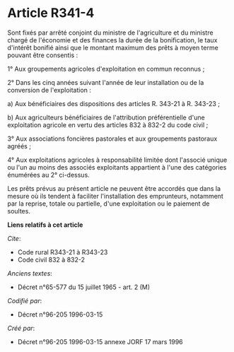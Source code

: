 # Article R341-4

Sont fixés par arrêté conjoint du ministre de l'agriculture et du ministre chargé de l'économie et des finances la durée de
la bonification, le taux d'intérêt bonifié ainsi que le montant maximum des prêts à moyen terme pouvant être consentis :

1° Aux groupements agricoles d'exploitation en commun reconnus ;

2° Dans les cinq années suivant l'année de leur installation ou de la conversion de l'exploitation :

a) Aux bénéficiaires des dispositions des articles R. 343-21 à R. 343-23 ;

b) Aux agriculteurs bénéficiaires de l'attribution préférentielle d'une exploitation agricole en vertu des articles 832 à
832-2 du code civil ;

3° Aux associations foncières pastorales et aux groupements pastoraux agréés ;

4° Aux exploitations agricoles à responsabilité limitée dont l'associé unique ou l'un au moins des associés exploitants
appartient à l'une des catégories énumérées au 2° ci-dessus.

Les prêts prévus au présent article ne peuvent être accordés que dans la mesure où ils tendent à faciliter l'installation des
emprunteurs, notamment par la reprise, totale ou partielle, d'une exploitation ou le paiement de soultes.

**Liens relatifs à cet article**

_Cite_:

  - Code rural R343-21 à R343-23
  - Code civil 832 à 832-2

_Anciens textes_:

  - Décret n°65-577 du 15 juillet 1965 - art. 2 (M)

_Codifié par_:

  - Décret n°96-205 1996-03-15

_Créé par_:

  - Décret n°96-205 1996-03-15 annexe JORF 17 mars 1996

